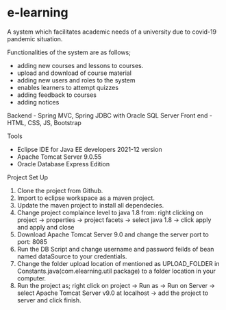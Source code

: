 # e-learning

A system which facilitates academic needs of a university due to covid-19 pandemic situation.

Functionalities of the system are as follows;
* adding new courses and lessons to courses.
* upload and download of course material
* adding new users and roles to the system
* enables learners to attempt quizzes
* adding feedback to courses
* adding notices

Backend   -  Spring MVC, Spring JDBC with Oracle SQL Server
Front end - HTML, CSS, JS, Bootstrap

Tools
* Eclipse IDE for Java EE developers  2021-12 version
* Apache Tomcat Server 9.0.55
* Oracle Database Express Edition

Project Set Up

1. Clone the project from Github.
2. Import to eclipse workspace as a maven project.
3. Update the maven project to install all dependecies.
4. Change project complaince level to java 1.8 from: right clicking on project -> properties -> project facets -> select java 1.8 -> click apply and apply and close
5. Download Apache Tomcat Server 9.0 and change the server port to port: 8085
6. Run the DB Script and change username and password feilds of bean named dataSource to your credentials.
7. Change the folder upload location of mentioned as UPLOAD_FOLDER in Constants.java(com.elearning.util package) to a folder location in your computer.
8. Run the project as;
    right click on project -> Run as -> Run on Server -> select Apache Tomcat Server v9.0 at localhost -> add the project to server and click finish.

